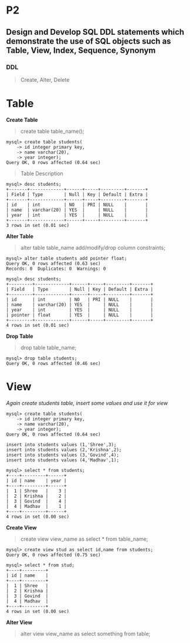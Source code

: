 # P2

## Design and Develop SQL DDL statements which demonstrate the use of SQL objects such as Table, View, Index, Sequence, Synonym

### DDL

> Create, Alter, Delete

# Table

**Create Table**

> create table table_name();

```
mysql> create table students(
    -> id integer primary key,
    -> name varchar(20),
    -> year integer);
Query OK, 0 rows affected (0.64 sec)

```

> Table Description

```
mysql> desc students;
+-------+-------------+------+-----+---------+-------+
| Field | Type        | Null | Key | Default | Extra |
+-------+-------------+------+-----+---------+-------+
| id    | int         | NO   | PRI | NULL    |       |
| name  | varchar(20) | YES  |     | NULL    |       |
| year  | int         | YES  |     | NULL    |       |
+-------+-------------+------+-----+---------+-------+
3 rows in set (0.01 sec)

```


**Alter Table**

> alter table table_name add/modify/drop column constraints;

```
mysql> alter table students add pointer float;
Query OK, 0 rows affected (0.63 sec)
Records: 0  Duplicates: 0  Warnings: 0

```

```
mysql> desc students;
+---------+-------------+------+-----+---------+-------+
| Field   | Type        | Null | Key | Default | Extra |
+---------+-------------+------+-----+---------+-------+
| id      | int         | NO   | PRI | NULL    |       |
| name    | varchar(20) | YES  |     | NULL    |       |
| year    | int         | YES  |     | NULL    |       |
| pointer | float       | YES  |     | NULL    |       |
+---------+-------------+------+-----+---------+-------+
4 rows in set (0.01 sec)
```

**Drop Table**

> drop table table_name;  

```
mysql> drop table students;
Query OK, 0 rows affected (0.46 sec)
```


# View

*Again create students table, insert some values and use it for view*

```
mysql> create table students(
    -> id integer primary key,
    -> name varchar(20),
    -> year integer);
Query OK, 0 rows affected (0.64 sec)
```

```
insert into students values (1,'Shree',3);
insert into students values (2,'Krishna',2);
insert into students values (3,'Govind',4);
insert into students values (4,'Madhav',1);
```

```
mysql> select * from students;
+----+---------+------+
| id | name    | year |
+----+---------+------+
|  1 | Shree   |    3 |
|  2 | Krishna |    2 |
|  3 | Govind  |    4 |
|  4 | Madhav  |    1 |
+----+---------+------+
4 rows in set (0.00 sec)

```

**Create View**

> create view view_name as select * from table_name;

```
mysql> create view stud as select id,name from students;
Query OK, 0 rows affected (0.75 sec)

mysql> select * from stud;
+----+---------+
| id | name    |
+----+---------+
|  1 | Shree   |
|  2 | Krishna |
|  3 | Govind  |
|  4 | Madhav  |
+----+---------+
4 rows in set (0.00 sec)

```


**Alter View**

> alter view view_name as select something from table;
